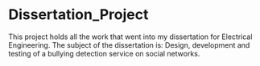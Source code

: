 # Dissertation_Project
This project holds all the work that went into my dissertation for Electrical Engineering. The subject of the dissertation is: Design, development and testing of a bullying detection service on social networks.
